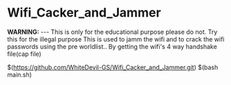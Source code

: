 # Wifi_Cacker_and_Jammer
**WARNING:**  ---  This is only for the educational purpose please do not. Try this for the illegal purpose
This is used to jamm the wifi and to crack the wifi passwords using the pre worldlist.. By getting the wifi's 4 way handshake file(cap file)



$(https://github.com/WhiteDevil-GS/Wifi_Cacker_and_Jammer.git)
$(bash main.sh)
